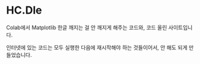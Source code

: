 # HC.Dle

Colab에서 Matplotlib 한글 깨지는 걸 안 깨지게 해주는 코드와, 코드 올린 사이트입니다.

인터넷에 있는 코드는 모두 실행한 다음에 재시작해야 하는 것들이어서, 안 해도 되게 만들었습니다.